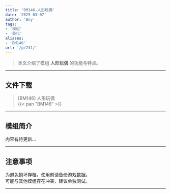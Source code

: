 ```yaml
---
title: 'BM146-人形玩偶'
date: '2025-03-07'
author: 'Bny'
tags:
- '模组'
- '美化'
aliases:
- 'BM146'
url: '/p/231/'
---
```


> 本文介绍了模组 **人形玩偶** 的功能与特点。

---

## 文件下载

> [BM146] 人形玩偶  
{{< pan "BM146" >}}  

---

## 模组简介

>  
内容有待更新...  

---

## 注意事项

>  
为避免损坏存档，使用前请备份游戏数据。  
可能与其他模组存在冲突，建议单独测试。  

---

